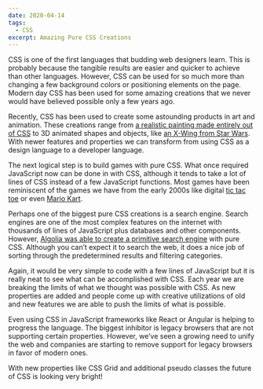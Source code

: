 ```yaml
---
date: 2020-04-14
tags:
  - CSS
excerpt: Amazing Pure CSS Creations
---
```


CSS is one of the first languages that budding web designers learn. This is probably because the tangible results are easier and quicker to achieve than other languages. However, CSS can be used for so much more than changing a few background colors or positioning elements on the page. Modern day CSS has been used for some amazing creations that we never would have believed possible only a few years ago.

Recently, CSS has been used to create some astounding products in art and animation. These creations range from [a realistic painting made entirely out of CSS](https://github.com/cyanharlow/purecss-francine) to 3D animated shapes and objects, like [an X-Wing from Star Wars](https://codepen.io/juliangarnier/pen/hzDAF). With newer features and properties we can transform from using CSS as a design language to a developer language.

The next logical step is to build games with pure CSS. What once required JavaScript now can be done in with CSS, although it tends to take a lot of lines of CSS instead of a few JavaScript functions. Most games have been reminiscent of the games we have from the early 2000s like digital [tic tac toe](https://codepen.io/una/pen/aNZEbB) or even [Mario Kart](https://codesandbox.io/s/zk15o120xl).

Perhaps one of the biggest pure CSS creations is a search engine. Search engines are one of the most complex features on the internet with thousands of lines of JavaScript plus databases and other components. However, [Algolia was able to create a primitive search engine](https://community.algolia.com/algoliasearch-client-css/demo/) with pure CSS. Although you can’t expect it to search the web, it does a nice job of sorting through the predetermined results and filtering categories.

Again, it would be very simple to code with a few lines of JavaScript but it is really neat to see what can be accomplished with CSS. Each year we are breaking the limits of what we thought was possible with CSS. As new properties are added and people come up with creative utilizations of old and new features we are able to push the limits of what is possible.

Even using CSS in JavaScript frameworks like React or Angular is helping to progress the language. The biggest inhibitor is legacy browsers that are not supporting certain properties. However, we’ve seen a growing need to unify the web and companies are starting to remove support for legacy browsers in favor of modern ones.

With new properties like CSS Grid and additional pseudo classes the future of CSS is looking very bright!
